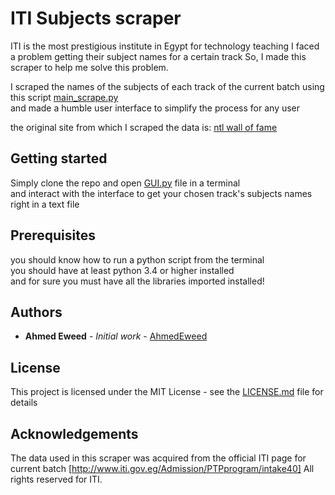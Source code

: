 # ITI Subjects scraper  

ITI is the most prestigious institute in Egypt for technology teaching 
I faced a problem getting their subject names for a certain track
So, I made this scraper to help me solve this problem.

I scraped the names of the subjects of each track of the current batch using this script [main_scrape.py](main_scrape.py)  
and made a humble user interface to simplify the process for any user  


the original site from which I scraped the data is: [ntl wall of fame](http://techleaders.eg/wall-of-fame/)


## Getting started

Simply clone the repo and open [GUI.py](GUI.py) file in a terminal  
and interact with the interface to get your chosen track's subjects names right in a text file  
## Prerequisites

you should know how to run a python script from the terminal  
you should have at least python 3.4 or higher installed  
and for sure you must have all the libraries imported installed! 

## Authors

* **Ahmed Eweed** - *Initial work* - [AhmedEweed](https://github.com/AhmedEweed)

## License

This project is licensed under the MIT License - see the [LICENSE.md](LICENSE.md) file for details

## Acknowledgements  

The data used in this scraper was acquired from the official ITI page for current batch [http://www.iti.gov.eg/Admission/PTPprogram/intake40]
All rights reserved for ITI.